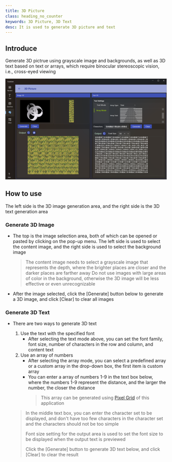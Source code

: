 ```yaml
---
title: 3D Picture
class: heading_no_counter
keywords: 3D Picture, 3D Text
desc: It is used to generate 3D picture and text
---
```


## Introduce

Generate 3D pictrue using grayscale image and backgrounds, as well as 3D text based on text or arrays, which require binocular stereoscopic vision, i.e., cross-eyed viewing

![](../../assets/images/ToolsSet/TSM3DImg.png)

## How to use

The left side is the 3D image generation area, and the right side is the 3D text generation area

### Generate 3D Image
* The top is the image selection area, both of which can be opened or pasted by clicking on the pop-up menu. The left side is used to select the content image, and the right side is used to select the background image
   > The content image needs to select a grayscale image that represents the depth, where the brighter places are closer and the darker places are farther away
   > Do not use images with large areas of color in the background, otherwise the 3D image will be less effective or even unrecognizable
* After the image selected, click the [Generate] button below to generate a 3D image, and click [Clear] to clear all images

### Generate 3D Text
* There are two ways to generate 3D text
  1. Use the text with the specified font
     * After selecting the text mode above, you can set the font family, font size, number of characters in the row and column, and content text
  2. Use an array of numbers
     * After selecting the array mode, you can select a predefined array or a custom array in the drop-down box, the first item is custom array
     * You can enter a array of numbers 1-9 in the text box below, where the numbers 1-9 represent the distance, and the larger the number, the closer the distance
       > This array can be generated using [Pixel Grid](./PixelGrid.md) of this application
  
  > In the middle text box, you can enter the character set to be displayed, and don't have too few characters in the character set and the characters should not be too simple
  >
  > Font size setting for the output area is used to set the font size to be displayed when the output text is previewed
  >
  > Click the [Generate] button to generate 3D text below, and click [Clear] to clear the result
  